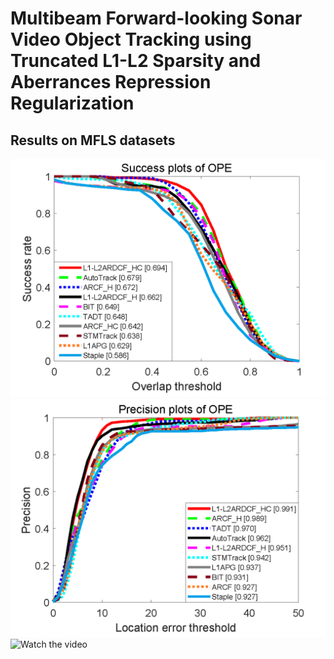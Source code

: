# Multibeam Forward-looking Sonar Video Object Tracking using Truncated L1-L2 Sparsity and Aberrances Repression Regularization
## Results on MFLS datasets
![image](https://github.com/KellySui/L1-L2ARDCF/blob/main/results/OR.png)
![image](https://github.com/KellySui/L1-L2ARDCF/blob/main/results/CLE.png)
![Watch the video](https://github.com/KellySui/videos4sonar/assets/106424240/2e7785cd-d708-47bb-a4bc-9191d68ca648)
